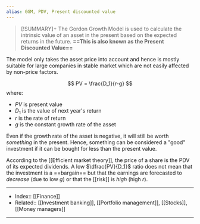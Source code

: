 ```yaml
---
alias: GGM, PDV, Present discounted value
---
```

> [!SUMMARY]+
> The Gordon Growth Model is used to calculate the intrinsic value of an asset in the present based on the expected returns in the future. **==This is also known as the Present Discounted Value==**

The model only takes the asset price into account and hence is mostly suitable for large companies in stable market which are not easily affected by non-price factors.

$$
PV = \frac{D_1}{r-g}
$$
where:
- $PV$ is present value
- $D_1$ is the value of next year's return
- $r$ is the rate of return
- $g$ is the constant growth rate of the asset

Even if the growth rate of the asset is negative, it will still be worth *something* in the present. Hence, something can be considered a "good" investment if it can be bought for less than the present value.

According to the [[Efficient market theory]], the price of a share is the PDV of its expected dividends. A low $\dfrac{PV}{D_1}$ ratio does not mean that the investment is a ==bargain== but that the earnings are forecasted to *decrease* (due to low $g$) or that the [[risk]] is *high* (high $r$).



---
- Index:: [[Finance]] 
- Related:: [[Investment banking]], [[Portfolio management]], [[Stocks]], [[Money managers]]
---